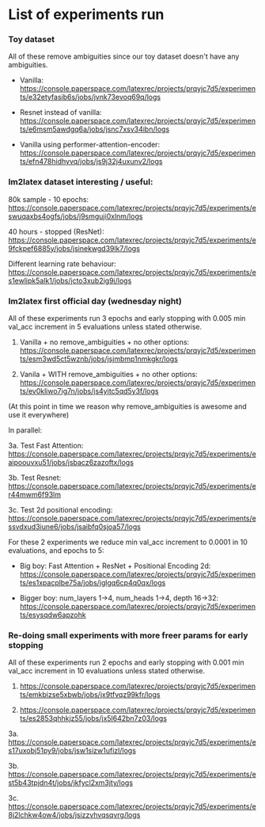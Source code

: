 # List of experiments run

### Toy dataset

All of these remove ambiguities since our toy dataset doesn't have any ambiguities.

- Vanilla: https://console.paperspace.com/latexrec/projects/prqyjc7d5/experiments/e32etyfasib6s/jobs/jvnk73evoq69q/logs

- Resnet instead of vanilla: https://console.paperspace.com/latexrec/projects/prqyjc7d5/experiments/e6msm5awdgq6a/jobs/jsnc7xsv34ibn/logs

- Vanilla using performer-attention-encoder: https://console.paperspace.com/latexrec/projects/prqyjc7d5/experiments/efn478hidhyvq/jobs/js9j32j4uxunv2/logs

### Im2latex dataset interesting / useful:

80k sample - 10 epochs: https://console.paperspace.com/latexrec/projects/prqyjc7d5/experiments/eswuqaxbs4ogfs/jobs/j9smguji0xlnm/logs

40 hours - stopped (ResNet):
https://console.paperspace.com/latexrec/projects/prqyjc7d5/experiments/e9fckpef6885y/jobs/jsinekwgd39lk7/logs

Different learning rate behaviour: https://console.paperspace.com/latexrec/projects/prqyjc7d5/experiments/es1ewlipk5alk1/jobs/jcto3xub2ig9i/logs


### Im2latex first official day (wednesday night)

All of these experiments run 3 epochs and early stopping with 0.005 min val_acc increment in 5 evaluations unless stated otherwise.

1. Vanilla + no remove_ambiguities + no other options: https://console.paperspace.com/latexrec/projects/prqyjc7d5/experiments/esm3wd5ct5wznb/jobs/jsjmbmp1nmkgkr/logs

2. Vanila + WITH remove_ambiguities + no other options: https://console.paperspace.com/latexrec/projects/prqyjc7d5/experiments/ev0kliwo7ig7n/jobs/js4yitc5qd5y3f/logs

(At this point in time we reason why remove_ambiguities is awesome and use it everywhere)

In parallel:

3a. Test Fast Attention: https://console.paperspace.com/latexrec/projects/prqyjc7d5/experiments/eaipoouvxu51/jobs/jsbacz6zazoftx/logs

3b. Test Resnet: https://console.paperspace.com/latexrec/projects/prqyjc7d5/experiments/er44mwm6f93lm

3c. Test 2d positional encoding: https://console.paperspace.com/latexrec/projects/prqyjc7d5/experiments/essvdxud3iune6/jobs/jsaibfq0sjoa57/logs

For these 2 experiments we reduce min val_acc increment to 0.0001 in 10 evaluations, and epochs to 5:

- Big boy: Fast Attention + ResNet + Positional Encoding 2d: https://console.paperspace.com/latexrec/projects/prqyjc7d5/experiments/es1xpacplbe75a/jobs/jglgq6cp4q0qx/logs

- Bigger boy: num_layers 1->4, num_heads 1->4, depth 16->32: https://console.paperspace.com/latexrec/projects/prqyjc7d5/experiments/esysqdw6apzohk

### Re-doing small experiments with more freer params for early stopping

All of these experiments run 2 epochs and early stopping with 0.001 min val_acc increment in 10 evaluations unless stated otherwise.

1. https://console.paperspace.com/latexrec/projects/prqyjc7d5/experiments/emkbizse5xbwb/jobs/jx9tfvqz99kfr/logs

2. https://console.paperspace.com/latexrec/projects/prqyjc7d5/experiments/es2853qhhkjz55/jobs/jx5l642bn7z03/logs

3a. https://console.paperspace.com/latexrec/projects/prqyjc7d5/experiments/es17uxobj51py9/jobs/jsw1sizw1ufizl/logs

3b. https://console.paperspace.com/latexrec/projects/prqyjc7d5/experiments/est5b43tpjdn4t/jobs/jkfycl2xm3jty/logs

3c. https://console.paperspace.com/latexrec/projects/prqyjc7d5/experiments/e8j2lchkw4ow4/jobs/jsizzvhvqsqvrg/logs